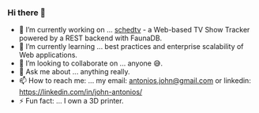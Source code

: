 ### Hi there 👋

- 🔭 I’m currently working on ... [schedtv](https://github.com/JohnAntonios/schedtv) - a Web-based TV Show Tracker powered by a REST backend with FaunaDB. 
- 🌱 I’m currently learning ... best practices and enterprise scalability of Web applications.
- 👯 I’m looking to collaborate on ... anyone 😅.
- 💬 Ask me about ... anything really.
- 📫 How to reach me: ... my email: antonios.john@gmail.com or linkedin: https://linkedin.com/in/john-antonios/
- ⚡ Fun fact: ... I own a 3D printer.
